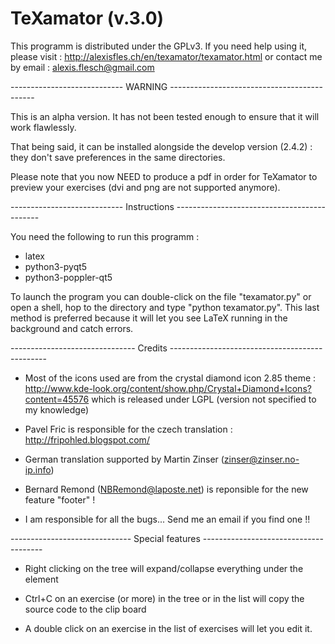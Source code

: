 # TeXamator (v.3.0)

This programm is distributed under the GPLv3. If you need help using it, please visit :
http://alexisfles.ch/en/texamator/texamator.html
or contact me by email :
alexis.flesch@gmail.com


---------------------------- WARNING --------------------------------------------

This is an alpha version. It has not been tested enough to ensure that it will work flawlessly.

That being said, it can be installed alongside the develop version (2.4.2) : they don't save preferences in the same directories.

Please note that you now NEED to produce a pdf in order for TeXamator to preview your exercises (dvi and png are not supported anymore).


---------------------------- Instructions --------------------------------------------

You need the following to run this programm :
- latex
- python3-pyqt5
- python3-poppler-qt5

To launch the program you can double-click on the file "texamator.py" or open a shell,
hop to the directory and type "python texamator.py". This last method is preferred
because it will let you see LaTeX running in the background and catch errors.

------------------------------- Credits -----------------------------------------------

* Most of the icons used are from the crystal diamond icon 2.85 theme :
http://www.kde-look.org/content/show.php/Crystal+Diamond+Icons?content=45576
which is released under LGPL (version not specified to my knowledge)

* Pavel Fric is responsible for the czech translation :
http://fripohled.blogspot.com/

* German translation supported by Martin Zinser (zinser@zinser.no-ip.info)

* Bernard Remond (NBRemond@laposte.net) is reponsible for the new feature "footer" !

* I am responsible for all the bugs... Send me an email if you find one !!

------------------------------ Special features --------------------------------------

* Right clicking on the tree will expand/collapse everything under the element

* Ctrl+C on an exercise (or more) in the tree or in the list will copy the source code
to the clip board

* A double click on an exercise in the list of exercises will let you edit it.
